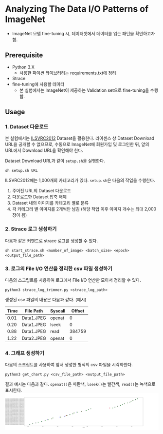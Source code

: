# Analyzing The Data I/O Patterns of ImageNet

* ImageNet 모델 fine-tuning 시, 데이터셋에서 데이터를 읽는 패턴을 확인하고자 함.

## Prerequisite
* Python 3.X
  * 사용한 파이썬 라이브러리는 requirements.txt에 정리
* Strace
* fine-tuning에 사용할 데이터
  * 본 실험에서는 ImageNet이 제공하는 Validation set으로 fine-tuning을 수행함.

## Usage
### 1. Dataset 다운로드
본 실험에서는 [ILSVRC2012](https://image-net.org/challenges/LSVRC/2012/2012-downloads.php) Dataset을 활용한다. 라이센스 상 Dataset Download URL을 공개할 수 없으므로, 수동으로 ImageNet에 회원가입 및 로그인한 뒤, 앞의 URL에서 Download URL을 확인해야 한다.

Dataset Download URL과 같이 `setup.sh`을 실행한다.

```shell
sh setup.sh URL
```

ILSVRC2012에는 1,000개의 카테고리가 있다. `setup.sh`은 다음의 작업을 수행한다.

1. 주어진 URL의 Dataset 다운로드
2. 다운로드한 Dataset 압축 해제
3. Dataset 내의 이미지를 카테고리 별로 분류
4. 각 카테고리 별 이미지를 2개씩만 남김 (해당 작업 이후 이미지 개수는 최대 2,000장이 됨)

### 2. Strace 로그 생성하기
다음과 같은 커맨드로 strace 로그를 생성할 수 있다. 
```shell
sh start_strace.sh <number_of_image> <batch_size> <epoch> <output_file_path>
```
### 3. 로그의 File I/O 연산을 정리한 csv 파일 생성하기
다음의 스크립트를 사용하여 로그에서 File I/O 연산만 모아서 정리할 수 있다.
```shell
python3 strace_log_trimmer.py <strace_log_path>
```
생성된 csv 파일의 내용은 다음과 같다. (예시)

| Time | File Path  | Syscall | Offset |
| ---- | ---------- | ------- | ------ |
| 0.01 | Data1.JPEG | openat  | 0      |
| 0.20 | Data1.JPEG | lseek   | 0      |
| 0.88 | Data1.JPEG | read    | 384759 |
| 1.22 | Data2.JPEG | openat  | 0      |

### 4. 그래프 생성하기
다음의 스크립트를 사용하여 앞서 생성한 형식의 csv 파일을 시각화한다.
```shell
python3 get_chart.py <csv_file_path> <output_file_path>
```
결과 예시는 다음과 같다. `openat()`은 파란색, `lseek()`는 빨간색, `read()`는 녹색으로 표시한다.
![example.png](example.png)